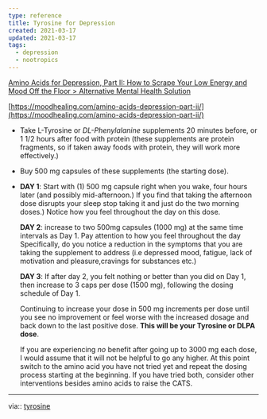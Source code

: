 ```yaml
---
type: reference
title: Tyrosine for Depression
created: 2021-03-17
updated: 2021-03-17
tags:
  - depression
  - nootropics
---
```


[Amino Acids for Depression, Part II: How to Scrape Your Low Energy and Mood Off the Floor > Alternative Mental Health Solution](https://moodhealing.com/amino-acids-depression-part-ii/)

[https://moodhealing.com/amino-acids-depression-part-ii/](https://moodhealing.com/amino-acids-depression-part-ii/)

* Take L-Tyrosine or *DL-Phenylalanine* supplements 20 minutes before, or 1 1/2 hours after food with protein (these supplements are protein fragments, so if taken away foods with protein, they will work more effectively.)

* Buy 500 mg capsules of these supplements (the starting dose).

* **DAY 1**: Start with (1) 500 mg capsule right when you wake, four hours later (and possibly mid-afternoon.) If you find that taking the afternoon dose disrupts your sleep stop taking it and just do the two morning doses.) Notice how you feel throughout the day on this dose.
  
  **DAY 2**: increase to two 500mg capsules (1000 mg) at the same time intervals as Day 1. Pay attention to how you feel throughout the day Specifically, do you notice a reduction in the symptoms that you are taking the supplement to address (i.e depressed mood, fatigue, lack of motivation and pleasure,cravings for substances etc.)
  
  **DAY 3**: If after day 2, you felt nothing or better than you did on Day 1, then increase to 3 caps per dose (1500 mg), following the dosing schedule of Day 1.
  
  Continuing to increase your dose in 500 mg increments per dose until you see no improvement or feel worse with the increased dosage and back down to the last positive dose. **This will be your Tyrosine or DLPA dose**.
  
  If you are experiencing *no* benefit after going up to 3000 mg each dose, I would assume that it will not be helpful to go any higher. At this point switch to the amino acid you have not tried yet and repeat the dosing process starting at the beginning. If you have tried both, consider other interventions besides amino acids to raise the CATS.

---

via:: [tyrosine](tyrosine.md)
